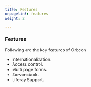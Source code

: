 ```yaml
---
title: Features
onpagelink: features
weight: 2

---
```


### **Features**

Following are the key features of Orbeon

- Internationalization.
- Access control.
- Multi page forms.
- Server stack.
- Liferay Support.
 
